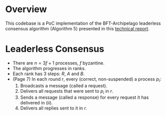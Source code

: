 # Overview 
This codebase is a PoC implementation of the BFT-Archipelago leaderless consensus algorithm (Algorithm 5) presented in this [technical report](https://infoscience.epfl.ch/entities/publication/dcd9f339-a6fc-4b35-a3a3-beda85890adb).

# Leaderless Consensus
- There are $n=3f+1$ processes, $f$ byzantine. 
- The algorithm progresses in ranks.
- Each rank has 3 steps: $R$, $A$ and $B$.
- (Page 7) In each round $r$, every (correct, non-suspended) a process $p_i$:
  1. Broadcasts a message (called a request).
  2. Delivers all requests that were sent to $p_i$ in $r$.
  3. Sends a message (called a response) for every request it has delivered in (ii).
  4. Delivers all replies sent to it in $r$.

